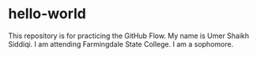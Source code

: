 # hello-world
This repository is for practicing the GitHub Flow.
My name is Umer Shaikh Siddiqi. I am attending Farmingdale State College. I am a sophomore.
